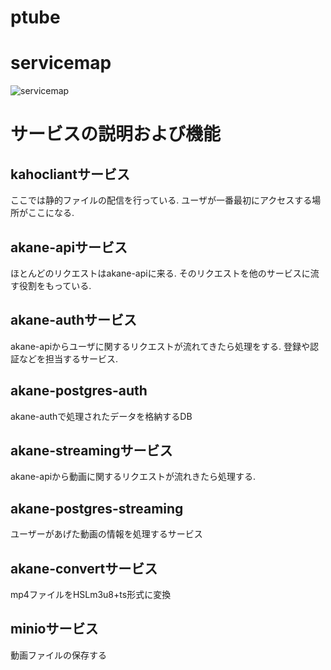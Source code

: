# ptube
# servicemap
![servicemap](./servicemap.jpg)

# サービスの説明および機能

## kahocliantサービス
ここでは静的ファイルの配信を行っている.
ユーザが一番最初にアクセスする場所がここになる.

## akane-apiサービス
ほとんどのリクエストはakane-apiに来る.
そのリクエストを他のサービスに流す役割をもっている.

## akane-authサービス
akane-apiからユーザに関するリクエストが流れてきたら処理をする.
登録や認証などを担当するサービス.

## akane-postgres-auth
akane-authで処理されたデータを格納するDB

## akane-streamingサービス
akane-apiから動画に関するリクエストが流れきたら処理する.


## akane-postgres-streaming
ユーザーがあげた動画の情報を処理するサービス

## akane-convertサービス
mp4ファイルをHSLm3u8+ts形式に変換

## minioサービス
動画ファイルの保存する
